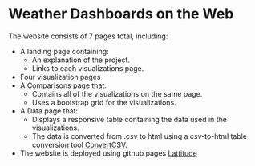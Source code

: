 # Weather Dashboards on the Web

The website consists of 7 pages total, including:

* A landing page containing:
  * An explanation of the project.
  * Links to each visualizations page.
* Four visualization pages 
* A Comparisons page that:
  * Contains all of the visualizations on the same page.
  * Uses a bootstrap grid for the visualizations.
* A Data page that:
  * Displays a responsive table containing the data used in the visualizations.
  * The data is converted from .csv to html using a csv-to-html table conversion tool [ConvertCSV](http://www.convertcsv.com/csv-to-html.htm).
* The website is deployed using github pages [Lattitude](https://rupalishah.github.io/lattitude/)
